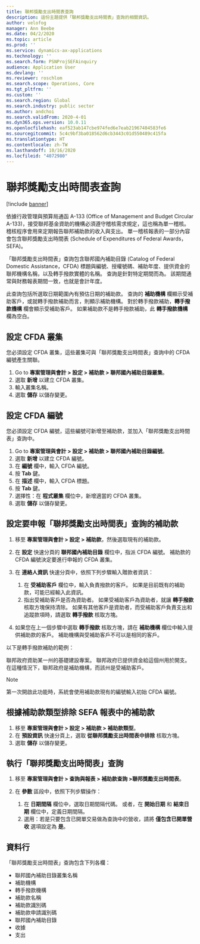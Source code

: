 ```yaml
---
title: 聯邦獎勵支出時間表查詢
description: 這份主題提供「聯邦獎勵支出時間表」查詢的相關資訊。
author: velofog
manager: Ann Beebe
ms.date: 04/2/2020
ms.topic: article
ms.prod: ''
ms.service: dynamics-ax-applications
ms.technology: ''
ms.search.form: PSNProjSEFAinquiry
audience: Application User
ms.devlang: ''
ms.reviewer: roschlom
ms.search.scope: Operations, Core
ms.tgt_pltfrm: ''
ms.custom: ''
ms.search.region: Global
ms.search.industry: public sector
ms.author: andchoi
ms.search.validFrom: 2020-4-01
ms.dyn365.ops.version: 10.0.11
ms.openlocfilehash: eaf523ab147cbe974fed6e7eab21967404583fe6
ms.sourcegitcommit: 5c4c9bf3ba018562d6cb3443c01d550489c415fa
ms.translationtype: HT
ms.contentlocale: zh-TW
ms.lasthandoff: 10/16/2020
ms.locfileid: "4072980"
---
```

# <a name="schedule-of-expenditures-of-federal-awards-inquiry"></a>聯邦獎勵支出時間表查詢

[!include [banner](../includes/banner.md)]

依據行政管理與預算局通函 A-133 (Office of Management and Budget Circular A-133)，接受聯邦基金資助的機構必須遵守稽核需求規定，這也稱為單一稽核。 稽核程序會用來定期報告聯邦補助款的收入與支出。 單一稽核報表的一部分內容會包含聯邦獎勵支出時間表 (Schedule of Expenditures of Federal Awards，SEFA)。

「聯邦獎勵支出時間表」查詢包含聯邦國內補助目錄 (Catalog of Federal Domestic Assistance，CFDA) 標題與編號、授權號碼、補助年度、提供資金的聯邦機構名稱，以及轉手撥款實體的名稱。 查詢是針對特定期間而為。 該期間通常與財務報表期間一致，也就是會計年度。

此查詢包括所選取日期範圍內有預估日期的補助款。 查詢的 **補助機構** 欄顯示受補助客戶，或就轉手撥款補助而言，則顯示補助機構。 對於轉手撥款補助，**轉手撥款機構** 欄會顯示受補助客戶。 如果補助款不是轉手撥款補助，此 **轉手撥款機構** 欄為空白。

## <a name="set-up-the-cfda-clusters"></a>設定 CFDA 叢集

您必須設定 CFDA 叢集，這些叢集可與「聯邦獎勵支出時間表」查詢中的 CFDA 編號產生關聯。

1. Go to **專案管理與會計 \> 設定 \> 補助款 \> 聯邦國內補助目錄叢集**。
2. 選取 **新增** 以建立 CFDA 叢集。
3. 輸入叢集名稱。
4. 選取 **儲存** 以儲存變更。

## <a name="set-up-cfda-numbers"></a>設定 CFDA 編號

您必須設定 CFDA 編號，這些編號可新增至補助款，並加入「聯邦獎勵支出時間表」查詢中。

1. Go to **專案管理與會計 \> 設定 \> 補助款 \> 聯邦國內補助目錄編號**。
2. 選取 **新增** 以建立 CFDA 編號。
3. 在 **編號** 欄中，輸入 CFDA 編號。
4. 按 **Tab** 鍵。
5. 在 **描述** 欄中，輸入 CFDA 標題。
6. 按 **Tab** 鍵。
7. 選擇性：在 **程式叢集** 欄位中，新增適當的 CFDA 叢集。
8. 選取 **儲存** 以儲存變更。

## <a name="set-up-grants-to-report-for-the-schedule-of-expenditures-of-federal-awards-inquiry"></a>設定要申報「聯邦獎勵支出時間表」查詢的補助款

1. 移至 **專案管理與會計 \> 設定 \> 補助款**，然後選取現有的補助款。
2. 在 **設定** 快速分頁的 **聯邦國內補助目錄** 欄位中，指派 CFDA 編號。 補助款的 CFDA 編號決定要進行申報的 CFDA 叢集。
3. 在 **連絡人資訊** 快速分頁中，依照下列步驟輸入贈款者資訊：

    1. 在 **受補助客戶** 欄位中，輸入負責撥款的客戶。 如果是目前既有的補助款，可能已經輸入此資訊。
    2. 指出受補助客戶是否為資助者。 如果受補助客戶為資助者，就讓 **轉手撥款** 核取方塊保持清除。 如果有其他客戶是資助者，而受補助客戶負責支出和追蹤款項時，請選取 **轉手撥款** 核取方塊。

4. 如果您在上一個步驟中選取 **轉手撥款** 核取方塊，請在 **補助機構** 欄位中輸入提供補助款的客戶。 補助機構與受補助客戶不可以是相同的客戶。

以下是轉手撥款補助的範例：

聯邦政府資助某一州的基礎建設專案。 聯邦政府已提供資金給這個州用於開支。 在這種情況下，聯邦政府是補助機構，而該州是受補助客戶。

> [!NOTE] 
> 第一次開啟此功能時，系統會使用補助款現有的編號輸入初始 CFDA 編號。

## <a name="exclude-grants-from-sefa-reporting-based-on-the-grant-type"></a>根據補助款類型排除 SEFA 報表中的補助款

1. 移至 **專案管理與會計 \> 設定 \> 補助款 \> 補助款類型**。
2. 在 **預設資訊** 快速分頁上，選取 **從聯邦獎勵支出時間表中排除** 核取方塊。
3. 選取 **儲存** 以儲存變更。

## <a name="run-the-schedule-of-expenditures-of-federal-awards-inquiry"></a>執行「聯邦獎勵支出時間表」查詢

1. 移至 **專案管理與會計 \> 查詢與報表 \> 補助款查詢 \>聯邦獎勵支出時間表**。
2. 在 **參數** 區段中，依照下列步驟操作：

    1. 在 **日期間隔** 欄位中，選取日期間隔代碼。 或者，在 **開始日期** 和 **結束日期** 欄位中，定義日期間隔。
    2. 選用：若是只要包含已開單交易做為查詢中的營收，請將 **僅包含已開單營收** 選項設定為 **是**。

## <a name="columns"></a>資料行

「聯邦獎勵支出時間表」查詢包含下列各欄：

- 聯邦國內補助目錄叢集名稱
- 補助機構
- 轉手撥款機構
- 補助款名稱
- 補助款識別碼
- 補助款申請識別碼
- 聯邦國內補助目錄
- 收據
- 支出
